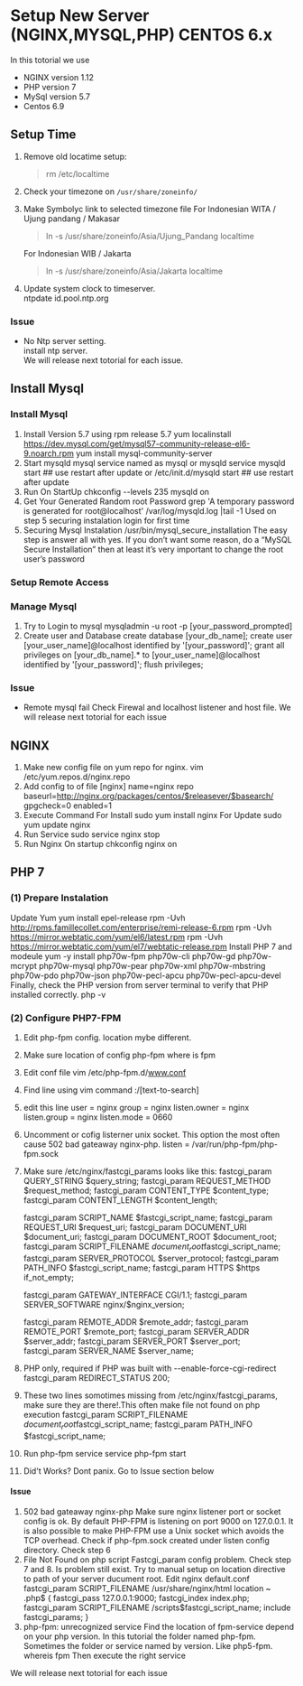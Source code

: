 # Setup New Server (NGINX,MYSQL,PHP) CENTOS 6.x
In this totorial we use
- NGINX version 1.12
- PHP version 7
- MySql version 5.7
- Centos 6.9

## Setup Time
1. Remove old locatime setup:
    > rm /etc/localtime

2. Check your timezone on `/usr/share/zoneinfo/`
3. Make Symbolyc link to selected timezone file
    For Indonesian WITA / Ujung pandang /  Makasar
    >ln -s  /usr/share/zoneinfo/Asia/Ujung_Pandang localtime

    For Indonesian WIB / Jakarta
    >ln -s  /usr/share/zoneinfo/Asia/Jakarta localtime
4. Update system clock to timeserver.  
    ntpdate id.pool.ntp.org

### Issue
- No Ntp server setting.  
install ntp server.  
We will release next totorial for each issue.

## Install Mysql
### Install Mysql
1. Install Version 5.7 using rpm release 5.7
    yum localinstall https://dev.mysql.com/get/mysql57-community-release-el6-9.noarch.rpm
    yum install mysql-community-server
2. Start mysqld
mysql service named as mysql or mysqld
    service mysqld start ## use restart after update
or
    /etc/init.d/mysqld start ## use restart after update
3. Run On StartUp
    chkconfig --levels 235 mysqld on
4. Get Your Generated Random root Password
    grep 'A temporary password is generated for root@localhost' /var/log/mysqld.log |tail -1
Used on step 5 securing instalation login for first time
5. Securing Mysql Instalation
    /usr/bin/mysql_secure_installation
The easy step is answer all with yes.
If you don’t want some reason, do a “MySQL Secure Installation” then at least it’s very important to change the root user’s password
### Setup Remote Access

### Manage Mysql
1. Try to Login to mysql
    mysqladmin -u root -p [your_password_prompted]
2. Create user and Database
    create database [your_db_name];
    create user [your_user_name]@localhost identified by '[your_password]';
    grant all privileges on [your_db_name].* to [your_user_name]@localhost identified by '[your_password]';
    flush privileges;
### Issue
- Remote mysql fail
Check Firewal and localhost listener and host file.
We will release next totorial for each issue

## NGINX
1. Make new config file on yum repo for nginx.
    vim /etc/yum.repos.d/nginx.repo
2. Add config to of file
    [nginx]
    name=nginx repo
    baseurl=http://nginx.org/packages/centos/$releasever/$basearch/
    gpgcheck=0
    enabled=1
3. Execute Command
For Install
    sudo yum install nginx
For Update
    sudo yum update nginx
4. Run Service
    sudo service nginx stop
5. Run Nginx On startup
    chkconfig nginx on

## PHP 7

### (1) Prepare Instalation
Update Yum
    yum install epel-release
    rpm -Uvh http://rpms.famillecollet.com/enterprise/remi-release-6.rpm
    rpm -Uvh https://mirror.webtatic.com/yum/el6/latest.rpm
    rpm -Uvh https://mirror.webtatic.com/yum/el7/webtatic-release.rpm
Install PHP 7 and modeule
    yum -y install php70w-fpm php70w-cli php70w-gd php70w-mcrypt php70w-mysql php70w-pear php70w-xml php70w-mbstring php70w-pdo php70w-json php70w-pecl-apcu php70w-pecl-apcu-devel
Finally, check the PHP version from server terminal to verify that PHP installed correctly.
    php -v

### (2) Configure PHP7-FPM
1. Edit php-fpm config. location mybe different.
2. Make sure location of config php-fpm
    where is fpm
3. Edit conf file
    vim /etc/php-fpm.d/www.conf
4. Find line using vim command
    :/[text-to-search]
5. edit this line
    user = nginx
    group = nginx
    listen.owner = nginx
    listen.group = nginx
    listen.mode = 0660
6. Uncomment or cofig listerner unix socket. This option the most often cause 502 bad gateaway nginx-php.
    listen = /var/run/php-fpm/php-fpm.sock
7. Make sure /etc/nginx/fastcgi_params looks like this:
    fastcgi_param  QUERY_STRING       $query_string;
    fastcgi_param  REQUEST_METHOD     $request_method;
    fastcgi_param  CONTENT_TYPE       $content_type;
    fastcgi_param  CONTENT_LENGTH     $content_length;

    fastcgi_param  SCRIPT_NAME        $fastcgi_script_name;
    fastcgi_param  REQUEST_URI        $request_uri;
    fastcgi_param  DOCUMENT_URI       $document_uri;
    fastcgi_param  DOCUMENT_ROOT      $document_root;
    fastcgi_param  SCRIPT_FILENAME    $document_root$fastcgi_script_name;
    fastcgi_param  SERVER_PROTOCOL    $server_protocol;
    fastcgi_param  PATH_INFO          $fastcgi_script_name;
    fastcgi_param  HTTPS              $https if_not_empty;

    fastcgi_param  GATEWAY_INTERFACE  CGI/1.1;
    fastcgi_param  SERVER_SOFTWARE    nginx/$nginx_version;

    fastcgi_param  REMOTE_ADDR        $remote_addr;
    fastcgi_param  REMOTE_PORT        $remote_port;
    fastcgi_param  SERVER_ADDR        $server_addr;
    fastcgi_param  SERVER_PORT        $server_port;
    fastcgi_param  SERVER_NAME        $server_name;

8. PHP only, required if PHP was built with --enable-force-cgi-redirect
    fastcgi_param  REDIRECT_STATUS    200;
9. These two lines somotimes missing from /etc/nginx/fastcgi_params, make sure they are there!.This often make file not found on php execution
    fastcgi_param  SCRIPT_FILENAME    $document_root$fastcgi_script_name;
    fastcgi_param  PATH_INFO          $fastcgi_script_name;
10. Run php-fpm service
    service php-fpm start
11. Did't Works? Dont panix. Go to Issue section below
#### Issue
1. 502 bad gateaway nginx-php
Make sure nginx listener port or socket config is ok.
By default PHP-FPM is listening on port 9000 on 127.0.0.1. It is also possible to make PHP-FPM use a Unix socket which avoids the TCP overhead.
Check if php-fpm.sock created under listen config directory.
Check step 6
2. File Not Found on php script
Fastcgi_param config problem. Check step 7 and 8.
Is problem still exist. Try to manual setup on location directive to path of your server ducument root.
Edit nginx default.conf
    fastcgi_param SCRIPT_FILENAME /usr/share/nginx/html
    location ~ \.php$ {
        fastcgi_pass   127.0.0.1:9000;
        fastcgi_index  index.php;
        fastcgi_param  SCRIPT_FILENAME  /scripts$fastcgi_script_name;
        include        fastcgi_params;
    }
3. php-fpm: unrecognized service
Find the location of fpm-service depend on your php version. In this tutorial the folder named php-fpm. Sometimes the folder or service named by version. Like php5-fpm.
    whereis fpm
Then execute the right service

We will release next totorial for each issue
